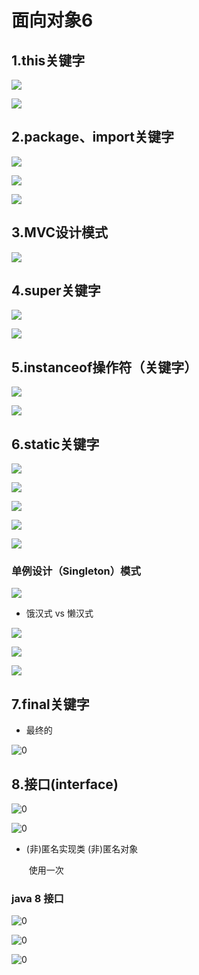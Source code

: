 #  面向对象6

## 1.this关键字

![](D:\code尚硅谷\java笔记\imsges\62.png)

![](D:\code尚硅谷\java笔记\imsges\63.png)

## 2.package、import关键字

![](D:\code尚硅谷\java笔记\imsges\65.png)

![](D:\code尚硅谷\java笔记\imsges\64.png)

![](D:\code尚硅谷\java笔记\imsges\67.png)



## 3.MVC设计模式

![](D:\code尚硅谷\java笔记\imsges\66.png)

## 4.super关键字

![](D:\code尚硅谷\java笔记\imsges\74.png)

![](D:\code尚硅谷\java笔记\imsges\75.png)

## 5.instanceof操作符（关键字）

![](D:\code尚硅谷\java笔记\imsges\79.png)

![](D:\code尚硅谷\java笔记\imsges\80.png)

## 6.static关键字

![](D:\code尚硅谷\java笔记\imsges\91.png)

![](D:\code尚硅谷\java笔记\imsges\92.png)

![](D:\code尚硅谷\java笔记\imsges\93.png)

![](D:\code尚硅谷\java笔记\imsges\94.png)

![](D:\code尚硅谷\java笔记\imsges\95.png)

### 单例设计（Singleton）模式

![](D:\code尚硅谷\java笔记\imsges\99.png)

* 饿汉式 vs 懒汉式

![](D:\code尚硅谷\java笔记\imsges\98.png)

![](D:\code尚硅谷\java笔记\imsges\97.png)

![](D:\code尚硅谷\java笔记\imsges\96.png)



## 7.final关键字

* 最终的


![0](D:\code尚硅谷\java笔记\imsges\101.png)

## 8.接口(interface)

![0](D:\code尚硅谷\java笔记\imsges\104.png)

![0](D:\code尚硅谷\java笔记\imsges\105.png)



* (非)匿名实现类 (非)匿名对象

  ​	使用一次

### java 8 接口

![0](D:\code尚硅谷\java笔记\imsges\109.png)

![0](D:\code尚硅谷\java笔记\imsges\107.png)

![0](D:\code尚硅谷\java笔记\imsges\108.png)

